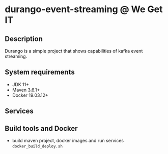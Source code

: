 # durango-event-streaming @ We Get IT

## Description
Durango is a simple project that shows capabilities of kafka event streaming.

## System requirements
 - JDK 11+
 - Maven 3.6.1+
 - Docker 19.03.12+

## Services


## Build tools and Docker
  - build maven project, docker images and run services ```docker_build_deploy.sh```